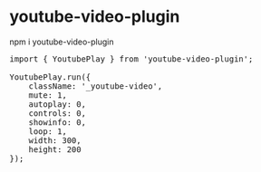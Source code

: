 # youtube-video-plugin
npm i youtube-video-plugin

<pre>
import { YoutubePlay } from 'youtube-video-plugin';

YoutubePlay.run({
    className: '_youtube-video',
    mute: 1,
    autoplay: 0,
    controls: 0,
    showinfo: 0,
    loop: 1,
    width: 300,
    height: 200
});
</pre>
